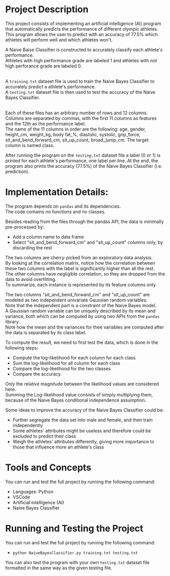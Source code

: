 # Project Description

This project consists of implementing an artificial intelligence (AI) program that automatically predicts the performance of different olympic athletes. This program allows the user to predict with an accuracy of 77.5% which athletes will perform well and which athletes won't. <br>

A Naive Baise Classifier is constructed to accurately classify each athlete's performance. <br>
Athletes with high performance grade are labeled 1 and athletes with not high perforance grade are labeled 0. <br> <br>

A `training.txt` dataset file is used to train the Naive Bayes Classifier to accurately predict a athlete's performance. <br>
A `testing.txt` dataset file is then used to test the accuracy of the Naive Bayes Classifier. <br> <br>

Each of these files has an arbitrary number of rows and 12 columns. <br>
Columns are separated by commas, with the first 11 columns as features and the 12th as the performance label.  <br>
The name of the 11 columns in order are the following: age, gender, height_cm, weight_kg, body fat_%, diastolic, systolic, grip_force, sit_and_bend_forward_cm, sit_up_count, broad_jump_cm.
The target column is named class. <br>

After running the program on the `testing.txt` dataset file a label (0 or 1) is printed for each athlete's performance, one label per line. At the end, the program also prints the accuracy (77.5%) of the Naive Bayes Classifier (i.e. prediction).

# Implementation Details:

The program depends on `pandas` and its dependencies. <br>
The code contains no functions and no classes. <br>

Besides reading from the files through the pandas API, the data is minimally pre-processed by:
- Add a column name to data frame
- Select "sit_and_bend_forward_cm" and "sit_up_count" columns only, by discarding the rest

The two columns are cherry-picked from an exploratory data analysis. <br>
By looking at the correlation matrix, notice how the correlation between these two columns with the 
label is significantly higher than all the rest. <br>
The other columns have negligible correlation, so they are dropped from the data to avoid overfitting. <br>
To summarize, each instance is represented by its feature columns only. <br>

The two columns "sit_and_bend_forward_cm" and "sit_up_count" are modeled as two independent univariate Gaussian random variables. <br>
Note that the independent part is a constraint of the Naive Bayes model. <br>
A Gaussian random variable can be uniquely described by its mean and variance, both which can be computed by using two APIs from the `pandas` library. <br>
Note how the mean and the variances for thee variables are computed after the data is separated by its class label. <br>

To compute the result, we need to first test the data, which is done in the following steps:
- Compute the log-likelihood for each column for each class
- Sum the log-likelihood for all column for each class
- Compare the log-likelihood for the two classes
- Compare the accuracy.

Only the relative magnitude between the likelihood values are considered here.<br>
Summing the Log-likelihood value consists of simply multiplying them, because of the Naive Bayes conditional independence assumption. <br>

Some ideas to improve the accuracy of the Naive Bayes Classifier could be:
- Further segregate the data set into male and female, and then train independently
- Some athletes' attributes might be useless and therefore could be excluded to predict their class
- Weigh the athletes' attributes differently, giving more importance to those that influence more an athlete's class

# Tools and Concepts
You can run and test the full project by running the following command:
- Languages: Python
- VSCode
- Artificial intelligence (AI)
- Naive Bayes Classifier

# Running and Testing the Project

You can run and test the full project by running the following command:
- `python NaiveBayesClassifier.py training.txt testing.txt`

You can also test the program with your own `testing.txt` dataset file formatted in the same way as the given testing file.